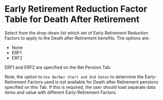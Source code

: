 # Early Retirement Reduction Factor Table for Death After Retirement

Select from the drop-down list which set of Early Retirement Reduction
Factors to apply to the Death after Retirement benefits. The options
are:

-   None
-   ERF1
-   ERF2

ERF1 and ERF2 are specified on the Ret Pension Tab.

Note, the option to `Use Barber Start and End Dates` to determine the
Early-Retirement Factors used is not available for Death after
Retirement pensions specified on this Tab. If this is required, the user
should load separate data items and value with different
Early-Retirement Factors.
